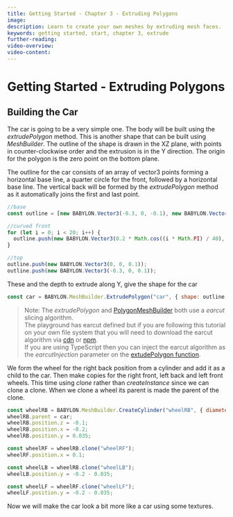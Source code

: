 ```yaml
---
title: Getting Started - Chapter 3 - Extruding Polygons
image:
description: Learn to create your own meshes by extruding mesh faces.
keywords: getting started, start, chapter 3, extrude
further-reading:
video-overview:
video-content:
---
```


# Getting Started - Extruding Polygons

## Building the Car

The car is going to be a very simple one. The body will be built using the _extrudePolygon_ method. This is another shape that can be built using _MeshBuilder_. The outline of the shape is drawn in the XZ plane, with points in counter-clockwise order and the extrusion is in the Y direction. The origin for the polygon is the zero point on the bottom plane.

The outline for the car consists of an array of vector3 points forming a horizontal base line, a quarter circle for the front, followed by a horizontal base line. The vertical back will be formed by the _extrudePolygon_ method as it automatically joins the first and last point.

```javascript
//base
const outline = [new BABYLON.Vector3(-0.3, 0, -0.1), new BABYLON.Vector3(0.2, 0, -0.1)];

//curved front
for (let i = 0; i < 20; i++) {
  outline.push(new BABYLON.Vector3(0.2 * Math.cos((i * Math.PI) / 40), 0, 0.2 * Math.sin((i * Math.PI) / 40) - 0.1));
}

//top
outline.push(new BABYLON.Vector3(0, 0, 0.1));
outline.push(new BABYLON.Vector3(-0.3, 0, 0.1));
```

These and the depth to extrude along Y, give the shape for the car

```javascript
const car = BABYLON.MeshBuilder.ExtrudePolygon("car", { shape: outline, depth: 0.2 });
```

> Note: The _extrudePolygon_ and [PolygonMeshBuilder](https://doc.babylonjs.com/divingDeeper/mesh/creation/param/polyMeshBuilder) both use a _earcut_ slicing algorithm.  
> The playground has earcut defined but if you are following this tutorial on your own file system that you will need to download the earcut algorithm via [cdn](https://unpkg.com/earcut@latest/dist/earcut.min.js) or [npm](https://github.com/mapbox/earcut#install).  
> If you are using TypeScript then you can inject the earcut algorithm as the _earcutInjection_ parameter on the [extudePolygon function](https://doc.babylonjs.com/typedoc/classes/babylon.meshbuilder#extrudepolygon).

<Playground id="#KDPAQ9#10" title="Learning to Extrude" description="Simple demonstration showing the basics of extruding meshes." image="/img/playgroundsAndNMEs/gettingStartedExtrude1.jpg"/>

We form the wheel for the right back position from a cylinder and add it as a child to the car. Then make copies for the right front, left back and left front wheels. This time using _clone_ rather than _createInstance_ since we can clone a clone. When we clone a wheel its parent is made the parent of the clone.

```javascript
const wheelRB = BABYLON.MeshBuilder.CreateCylinder("wheelRB", { diameter: 0.125, height: 0.05 });
wheelRB.parent = car;
wheelRB.position.z = -0.1;
wheelRB.position.x = -0.2;
wheelRB.position.y = 0.035;

const wheelRF = wheelRB.clone("wheelRF");
wheelRF.position.x = 0.1;

const wheelLB = wheelRB.clone("wheelLB");
wheelLB.position.y = -0.2 - 0.035;

const wheelLF = wheelRF.clone("wheelLF");
wheelLF.position.y = -0.2 - 0.035;
```

<Playground id="#KDPAQ9#11" title="Extruding Wheels" description="Expanding on the basics of extruding meshes." image="/img/playgroundsAndNMEs/gettingStartedExtrude2.jpg"/>

Now we will make the car look a bit more like a car using some textures.

